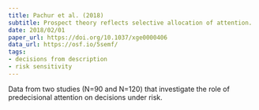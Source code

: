 ```yaml
---
title: Pachur et al. (2018)
subtitle: Prospect theory reflects selective allocation of attention.
date: 2018/02/01
paper_url: https://doi.org/10.1037/xge0000406
data_url: https://osf.io/5semf/
tags:
- decisions from description
- risk sensitivity
---
```


Data from two studies (N=90 and N=120) that investigate the role of predecisional attention on decisions under risk.
